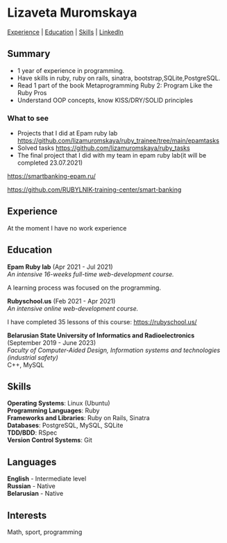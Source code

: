 # Lizaveta Muromskaya #

[Experience](#experience) | [Education](#education) | [Skills](#skills) | [LinkedIn](https://www.linkedin.com/in/lizaveta-muromskaya)


## Summary ##
- 1 year of experience in programming.
- Have skills in ruby, ruby on rails, sinatra, bootstrap,SQLite,PostgreSQL.
- Read 1 part of the book Metaprogramming Ruby 2: Program Like the Ruby Pros
- Understand OOP concepts, know KISS/DRY/SOLID principles

### What to see ###
- Projects that I did at Epam ruby lab
https://github.com/lizamuromskaya/ruby_trainee/tree/main/epamtasks
- Solved tasks
https://github.com/lizamuromskaya/ruby_tasks 
- The final project that I did with my team in epam ruby lab(it will be completed 23.07.2021)

https://smartbanking-epam.ru/

https://github.com/RUBYLNIK-training-center/smart-banking


## Experience ##

At the moment I have no work experience

## Education ##

**Epam Ruby lab** (Apr 2021 - Jul 2021)\
*An intensive 16-weeks full-time web-development course.*

A learning process was focused on the programming.

**Rubyschool.us** (Feb 2021 - Apr 2021)\
*An intensive online web-development course.*

I have completed 35 lessons of this course: https://rubyschool.us/

**Belarusian State University of Informatics and Radioelectronics** (September 2019 - June 2023)\
*Faculty of Computer-Aided Design, Information systems and technologies (industrial safety)*\
С++, MySQL

## Skills ##

**Operating Systems**: Linux (Ubuntu)\
**Programming Languages**: Ruby\
**Frameworks and Libraries**: Ruby on Rails, Sinatra\
**Databases**: PostgreSQL, MySQL, SQLite\
**TDD/BDD**: RSpec\
**Version Control Systems**: Git

## Languages ##

**English** - Intermediate level\
**Russian** - Native\
**Belarusian** - Native

## Interests ##

Math, sport, programming
